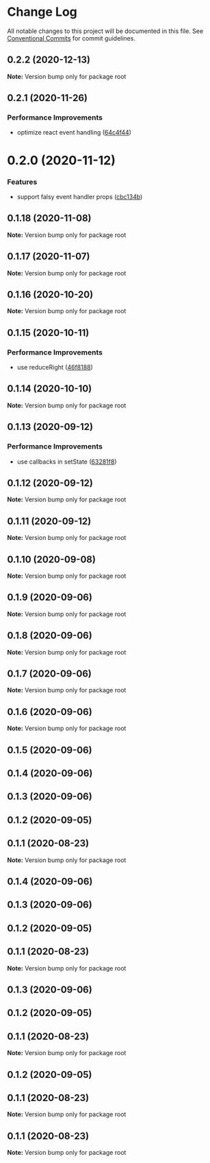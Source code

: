 # Change Log

All notable changes to this project will be documented in this file.
See [Conventional Commits](https://conventionalcommits.org) for commit guidelines.

## 0.2.2 (2020-12-13)

**Note:** Version bump only for package root





## 0.2.1 (2020-11-26)


### Performance Improvements

* optimize react event handling ([64c4f44](https://github.com/virtuoso-dev/urx/commit/64c4f44c1689b6cf3f82ab82371c530d24bbcde6))





# 0.2.0 (2020-11-12)


### Features

* support falsy event handler props ([cbc134b](https://github.com/virtuoso-dev/urx/commit/cbc134b5e6f25cc2e37da536c2abc94e6f58ef3d))





## 0.1.18 (2020-11-08)

**Note:** Version bump only for package root





## 0.1.17 (2020-11-07)

**Note:** Version bump only for package root





## 0.1.16 (2020-10-20)

**Note:** Version bump only for package root





## 0.1.15 (2020-10-11)


### Performance Improvements

* use reduceRight ([46f8188](https://github.com/virtuoso-dev/urx/commit/46f818805da55b5fdf49fed2774a5eea9deb27cf))





## 0.1.14 (2020-10-10)

**Note:** Version bump only for package root





## 0.1.13 (2020-09-12)


### Performance Improvements

* use callbacks in setState ([63281f8](https://github.com/virtuoso-dev/urx/commit/63281f80614e070bcbfdbbb414d1566ffb83569b))





## 0.1.12 (2020-09-12)

**Note:** Version bump only for package root





## 0.1.11 (2020-09-12)

**Note:** Version bump only for package root





## 0.1.10 (2020-09-08)

**Note:** Version bump only for package root





## 0.1.9 (2020-09-06)

**Note:** Version bump only for package root





## 0.1.8 (2020-09-06)

**Note:** Version bump only for package root





## 0.1.7 (2020-09-06)

**Note:** Version bump only for package root





## 0.1.6 (2020-09-06)

**Note:** Version bump only for package root





## 0.1.5 (2020-09-06)



## 0.1.4 (2020-09-06)



## 0.1.3 (2020-09-06)



## 0.1.2 (2020-09-05)



## 0.1.1 (2020-08-23)

**Note:** Version bump only for package root





## 0.1.4 (2020-09-06)



## 0.1.3 (2020-09-06)



## 0.1.2 (2020-09-05)



## 0.1.1 (2020-08-23)

**Note:** Version bump only for package root





## 0.1.3 (2020-09-06)



## 0.1.2 (2020-09-05)



## 0.1.1 (2020-08-23)

**Note:** Version bump only for package root





## 0.1.2 (2020-09-05)



## 0.1.1 (2020-08-23)

**Note:** Version bump only for package root





## 0.1.1 (2020-08-23)

**Note:** Version bump only for package root
